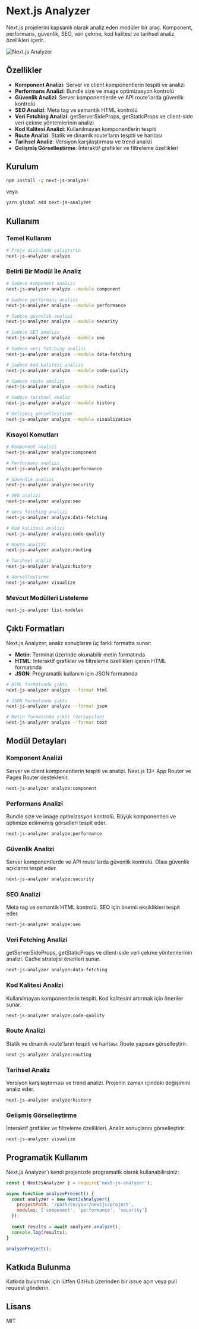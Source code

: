 # Next.js Analyzer

Next.js projelerini kapsamlı olarak analiz eden modüler bir araç. Komponent, performans, güvenlik, SEO, veri çekme, kod kalitesi ve tarihsel analiz özellikleri içerir.

![Next.js Analyzer](https://via.placeholder.com/800x400?text=Next.js+Analyzer)

## Özellikler

- **Komponent Analizi**: Server ve client komponentlerin tespiti ve analizi
- **Performans Analizi**: Bundle size ve image optimizasyon kontrolü
- **Güvenlik Analizi**: Server komponentlerde ve API route'larda güvenlik kontrolü
- **SEO Analizi**: Meta tag ve semantik HTML kontrolü
- **Veri Fetching Analizi**: getServerSideProps, getStaticProps ve client-side veri çekme yöntemlerinin analizi
- **Kod Kalitesi Analizi**: Kullanılmayan komponentlerin tespiti
- **Route Analizi**: Statik ve dinamik route'ların tespiti ve haritası
- **Tarihsel Analiz**: Versiyon karşılaştırması ve trend analizi
- **Gelişmiş Görselleştirme**: İnteraktif grafikler ve filtreleme özellikleri

## Kurulum

```bash
npm install -g next-js-analyzer
```

veya

```bash
yarn global add next-js-analyzer
```

## Kullanım

### Temel Kullanım

```bash
# Proje dizininde çalıştırın
next-js-analyzer analyze
```

### Belirli Bir Modül İle Analiz

```bash
# Sadece komponent analizi
next-js-analyzer analyze --module component

# Sadece performans analizi
next-js-analyzer analyze --module performance

# Sadece güvenlik analizi
next-js-analyzer analyze --module security

# Sadece SEO analizi
next-js-analyzer analyze --module seo

# Sadece veri fetching analizi
next-js-analyzer analyze --module data-fetching

# Sadece kod kalitesi analizi
next-js-analyzer analyze --module code-quality

# Sadece route analizi
next-js-analyzer analyze --module routing

# Sadece tarihsel analiz
next-js-analyzer analyze --module history

# Gelişmiş görselleştirme
next-js-analyzer analyze --module visualization
```

### Kısayol Komutları

```bash
# Komponent analizi
next-js-analyzer analyze:component

# Performans analizi
next-js-analyzer analyze:performance

# Güvenlik analizi
next-js-analyzer analyze:security

# SEO analizi
next-js-analyzer analyze:seo

# Veri fetching analizi
next-js-analyzer analyze:data-fetching

# Kod kalitesi analizi
next-js-analyzer analyze:code-quality

# Route analizi
next-js-analyzer analyze:routing

# Tarihsel analiz
next-js-analyzer analyze:history

# Görselleştirme
next-js-analyzer visualize
```

### Mevcut Modülleri Listeleme

```bash
next-js-analyzer list-modules
```

## Çıktı Formatları

Next.js Analyzer, analiz sonuçlarını üç farklı formatta sunar:

- **Metin**: Terminal üzerinde okunabilir metin formatında
- **HTML**: İnteraktif grafikler ve filtreleme özellikleri içeren HTML formatında
- **JSON**: Programatik kullanım için JSON formatında

```bash
# HTML formatında çıktı
next-js-analyzer analyze --format html

# JSON formatında çıktı
next-js-analyzer analyze --format json

# Metin formatında çıktı (varsayılan)
next-js-analyzer analyze --format text
```

## Modül Detayları

### Komponent Analizi

Server ve client komponentlerin tespiti ve analizi. Next.js 13+ App Router ve Pages Router desteklenir.

```bash
next-js-analyzer analyze:component
```

### Performans Analizi

Bundle size ve image optimizasyon kontrolü. Büyük komponentleri ve optimize edilmemiş görselleri tespit eder.

```bash
next-js-analyzer analyze:performance
```

### Güvenlik Analizi

Server komponentlerde ve API route'larda güvenlik kontrolü. Olası güvenlik açıklarını tespit eder.

```bash
next-js-analyzer analyze:security
```

### SEO Analizi

Meta tag ve semantik HTML kontrolü. SEO için önemli eksiklikleri tespit eder.

```bash
next-js-analyzer analyze:seo
```

### Veri Fetching Analizi

getServerSideProps, getStaticProps ve client-side veri çekme yöntemlerinin analizi. Cache stratejisi önerileri sunar.

```bash
next-js-analyzer analyze:data-fetching
```

### Kod Kalitesi Analizi

Kullanılmayan komponentlerin tespiti. Kod kalitesini artırmak için öneriler sunar.

```bash
next-js-analyzer analyze:code-quality
```

### Route Analizi

Statik ve dinamik route'ların tespiti ve haritası. Route yapısını görselleştirir.

```bash
next-js-analyzer analyze:routing
```

### Tarihsel Analiz

Versiyon karşılaştırması ve trend analizi. Projenin zaman içindeki değişimini analiz eder.

```bash
next-js-analyzer analyze:history
```

### Gelişmiş Görselleştirme

İnteraktif grafikler ve filtreleme özellikleri. Analiz sonuçlarını görselleştirir.

```bash
next-js-analyzer visualize
```

## Programatik Kullanım

Next.js Analyzer'ı kendi projenizde programatik olarak kullanabilirsiniz:

```javascript
const { NextJsAnalyzer } = require('next-js-analyzer');

async function analyzeProject() {
  const analyzer = new NextJsAnalyzer({
    projectPath: '/path/to/your/nextjs/project',
    modules: ['component', 'performance', 'security']
  });
  
  const results = await analyzer.analyze();
  console.log(results);
}

analyzeProject();
```

## Katkıda Bulunma

Katkıda bulunmak için lütfen GitHub üzerinden bir issue açın veya pull request gönderin.

## Lisans

MIT
